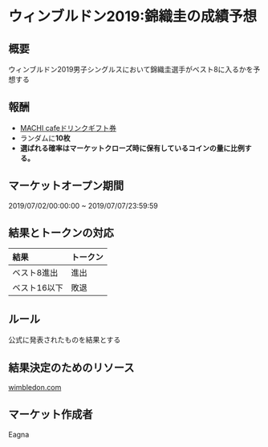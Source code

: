 # ウィンブルドン2019:錦織圭の成績予想

## 概要

ウィンブルドン2019男子シングルスにおいて錦織圭選手がベスト8に入るかを予想する

## 報酬

- [MACHI cafeドリンクギフト券](https://giftee.co/gifts/detail/893/sku/1009)
- ランダムに**10枚**
- **選ばれる確率はマーケットクローズ時に保有しているコインの量に比例する。**

## マーケットオープン期間

2019/07/02/00:00:00 ~ 2019/07/07/23:59:59

## 結果とトークンの対応

|結果|トークン|
|:--|:--|
|ベスト8進出|進出|
|ベスト16以下|敗退|

## ルール

公式に発表されたものを結果とする

## 結果決定のためのリソース

[wimbledon.com](https://www.wimbledon.com/)

## マーケット作成者

Eagna